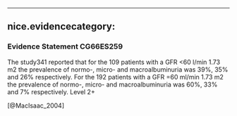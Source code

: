 
---
nice.evidencecategory: 
---

### Evidence Statement CG66ES259
The study341 reported that for the 109 patients with a GFR <60 l/min 1.73 m2 the prevalence of
normo-, micro- and macroalbuminuria was 39%, 35% and 26% respectively. For the 192 patients
with a GFR =60 ml/min 1.73 m2 the prevalence of normo-, micro- and macroalbuminuria was
60%, 33% and 7% respectively. Level 2+

[@MacIsaac_2004]

